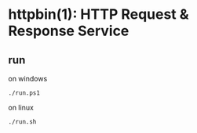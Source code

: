 # httpbin(1): HTTP Request & Response Service


 ## run 

on windows
```shell
./run.ps1
```

on linux 
```shell
./run.sh
```
